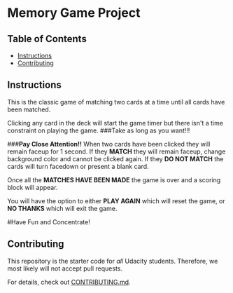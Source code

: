 # Memory Game Project

## Table of Contents

* [Instructions](#instructions)
* [Contributing](#contributing)

## Instructions

This is the classic game of matching two cards at a time until all cards have been matched.

Clicking any card in the deck will start the game timer but there isn't a time constraint on playing the game.
###Take as long as you want!!!

###**Pay Close Attention!!** 
When two cards have been clicked they will remain faceup for 1 second.
If they **MATCH** they will remain faceup, change background color and cannot be clicked again.
If they **DO NOT MATCH** the cards will turn facedown or present a blank card.

Once all the **MATCHES HAVE BEEN MADE** the game is over and a scoring block will appear.

You will have the option to either **PLAY AGAIN** which will reset the game, or **NO THANKS** which will exit the game. 

#Have Fun and Concentrate!


## Contributing

This repository is the starter code for _all_ Udacity students. Therefore, we most likely will not accept pull requests.

For details, check out [CONTRIBUTING.md](CONTRIBUTING.md).
